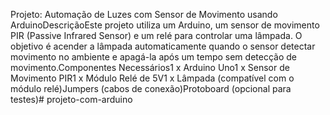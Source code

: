 Projeto: Automação de Luzes com Sensor de Movimento usando ArduinoDescriçãoEste projeto utiliza um Arduino, um sensor de movimento PIR (Passive Infrared Sensor) e um relé para controlar uma lâmpada. O objetivo é acender a lâmpada automaticamente quando o sensor detectar movimento no ambiente e apagá-la após um tempo sem detecção de movimento.Componentes Necessários1 x Arduino Uno1 x Sensor de Movimento PIR1 x Módulo Relé de 5V1 x Lâmpada (compatível com o módulo relé)Jumpers (cabos de conexão)Protoboard (opcional para testes)# projeto-com-arduino
